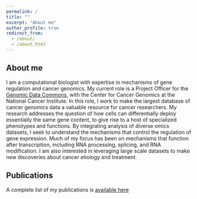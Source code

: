 ```yaml
---
permalink: /
title: ""
excerpt: "About me"
author_profile: true
redirect_from: 
  - /about/
  - /about.html
---
```



About me
------
I am a computational biologist with expertise in mechanisms of gene regulation and cancer genomics. My current role is a Project Officer for the [Genomic Data Commons]( https://gdc.cancer.gov/), with the Center for Cancer Genomics at the National Cancer Institute. In this role, I work to make the largest database of cancer genomics data a valuable resource for cancer researchers.  My research addresses the question of how cells can differentially deploy essentially the same gene content, to give rise to a host of specialized phenotypes and functions. By integrating analysis of diverse omics datasets, I seek to understand the mechanisms that control the regulation of gene expression.  Much of my focus has been on mechanisms that function after transcription, including RNA processing, splicing, and RNA modification. I am also interested in leveraging large scale datasets to make new discoveries about cancer etiology and treatment.

Publications
------
A complete list of my publications is [available here]( https://scholar.google.com/citations?hl=en&user=-UBk_eQAAAAJURL)


 